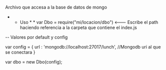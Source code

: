 Archivo que accesa a la base de datos de mongo

* * Uso * *
var Dbo = require("mi/locacion/dbo") <--- Escribe el path haciendo referencia a la carpeta que contiene el index.js


-- Valores por default y config

var config = {
    url : 'mongodb://localhost:27017/lunch',  //Mongodb uri al que se conectara 
}

var dbo = new Dbo(config);
